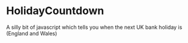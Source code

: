 # HolidayCountdown

A silly bit of javascript which tells you when the next UK bank holiday is (England and Wales)